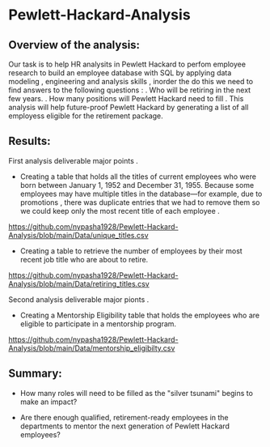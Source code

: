 # Pewlett-Hackard-Analysis

## Overview of the analysis:

Our task is to help HR analysits in Pewlett Hackard to perfom employee research to build an employee database with SQL by applying
data modeling , engineering and analysis skills , inorder the do this we need to find answers to the following questions  :
. Who will be retiring in the next few years.
. How many positions will Pewlett Hackard need to fill .
This analysis will help future-proof Pewlett Hackard by generating a list of all employess eligible for the retirement package.


## Results:

First analysis deliverable major points .
-  Creating  a table that holds all the titles of current employees who were born between January 1, 1952 and December 31, 1955. Because some employees may have multiple titles in the database—for example, due to promotions , there was duplicate entries that we had to remove them so we could keep only the most recent title of each employee . 

https://github.com/nypasha1928/Pewlett-Hackard-Analysis/blob/main/Data/unique_titles.csv

- Creating a table  to retrieve the number of employees by their most recent job title who are about to retire.

https://github.com/nypasha1928/Pewlett-Hackard-Analysis/blob/main/Data/retiring_titles.csv


Second analysis deliverable major pionts .

- Creating a Mentorship Eligibility table that holds the employees who are eligible to participate in a mentorship program.

https://github.com/nypasha1928/Pewlett-Hackard-Analysis/blob/main/Data/mentorship_eligibilty.csv

## Summary:

- How many roles will need to be filled as the "silver tsunami" begins to make an impact?

- Are there enough qualified, retirement-ready employees in the departments to mentor the next generation of Pewlett Hackard employees?

